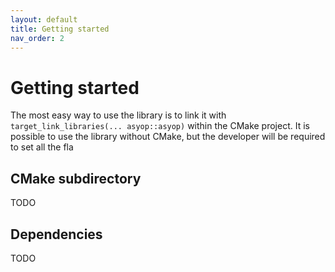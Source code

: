 ```yaml
---
layout: default
title: Getting started
nav_order: 2
---
```


# Getting started
The most easy way to use the library is to link it with `target_link_libraries(... asyop::asyop)` within the CMake project. It is possible to use the library without CMake, but the developer will be required to set all the fla

## CMake subdirectory
TODO

## Dependencies
TODO
<!--stackedit_data:
eyJoaXN0b3J5IjpbLTEzMTk3NDk4MTRdfQ==
-->
